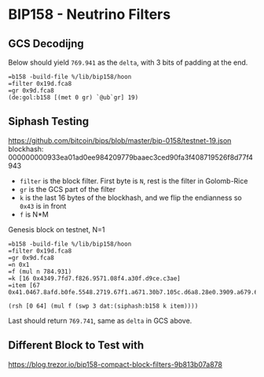# BIP158 - Neutrino Filters

## GCS Decodijng
Below should yield `769.941` as the `delta`, with 3 bits of padding at the end.
```
=b158 -build-file %/lib/bip158/hoon
=filter 0x19d.fca8
=gr 0x9d.fca8
(de:gol:b158 [(met 0 gr) `@ub`gr] 19)
```

## Siphash Testing
https://github.com/bitcoin/bips/blob/master/bip-0158/testnet-19.json
blockhash: 000000000933ea01ad0ee984209779baaec3ced90fa3f408719526f8d77f4943

* `filter` is the block filter. First byte is `N`, rest is the filter in Golomb-Rice
* `gr` is the GCS part of the filter
* `k` is the last 16 bytes of the blockhash, and we flip the endianness so `0x43` is in front
* `f` is N*M

Genesis block on testnet, N=1

```
=b158 -build-file %/lib/bip158/hoon
=filter 0x19d.fca8
=gr 0x9d.fca8
=n 0x1
=f (mul n 784.931)
=k [16 0x4349.7fd7.f826.9571.08f4.a30f.d9ce.c3ae]
=item [67 0x41.0467.8afd.b0fe.5548.2719.67f1.a671.30b7.105c.d6a8.28e0.3909.a679.62e0.ea1f.61de.b649.f6bc.3f4c.ef38.c4f3.5504.e51e.c112.de5c.384d.f7ba.0b8d.578a.4c70.2b6b.f11d.5fac]

(rsh [0 64] (mul f (swp 3 dat:(siphash:b158 k item))))
```
Last should return `769.741`, same as `delta` in GCS above.

## Different Block to Test with
https://blog.trezor.io/bip158-compact-block-filters-9b813b07a878
